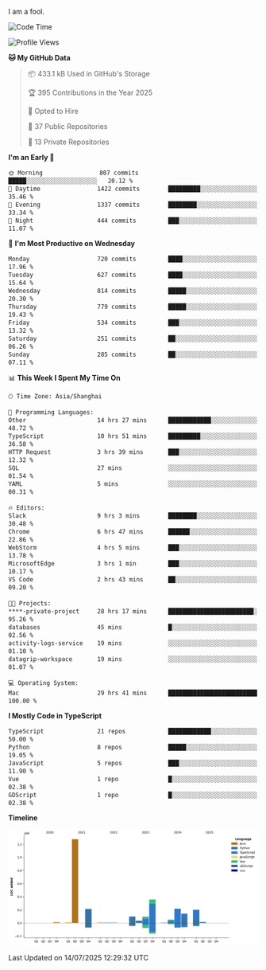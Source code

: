 I am a fool.

<!--START_SECTION:waka-->
![Code Time](http://img.shields.io/badge/Code%20Time-3%2C295%20hrs%2043%20mins-blue)

![Profile Views](http://img.shields.io/badge/Profile%20Views-2-blue)

**🐱 My GitHub Data** 

> 📦 433.1 kB Used in GitHub's Storage 
 > 
> 🏆 395 Contributions in the Year 2025
 > 
> 💼 Opted to Hire
 > 
> 📜 37 Public Repositories 
 > 
> 🔑 13 Private Repositories 
 > 
**I'm an Early 🐤** 

```text
🌞 Morning                807 commits         █████░░░░░░░░░░░░░░░░░░░░   20.12 % 
🌆 Daytime                1422 commits        █████████░░░░░░░░░░░░░░░░   35.46 % 
🌃 Evening                1337 commits        ████████░░░░░░░░░░░░░░░░░   33.34 % 
🌙 Night                  444 commits         ███░░░░░░░░░░░░░░░░░░░░░░   11.07 % 
```
📅 **I'm Most Productive on Wednesday** 

```text
Monday                   720 commits         ████░░░░░░░░░░░░░░░░░░░░░   17.96 % 
Tuesday                  627 commits         ████░░░░░░░░░░░░░░░░░░░░░   15.64 % 
Wednesday                814 commits         █████░░░░░░░░░░░░░░░░░░░░   20.30 % 
Thursday                 779 commits         █████░░░░░░░░░░░░░░░░░░░░   19.43 % 
Friday                   534 commits         ███░░░░░░░░░░░░░░░░░░░░░░   13.32 % 
Saturday                 251 commits         ██░░░░░░░░░░░░░░░░░░░░░░░   06.26 % 
Sunday                   285 commits         ██░░░░░░░░░░░░░░░░░░░░░░░   07.11 % 
```


📊 **This Week I Spent My Time On** 

```text
🕑︎ Time Zone: Asia/Shanghai

💬 Programming Languages: 
Other                    14 hrs 27 mins      ████████████░░░░░░░░░░░░░   48.72 % 
TypeScript               10 hrs 51 mins      █████████░░░░░░░░░░░░░░░░   36.58 % 
HTTP Request             3 hrs 39 mins       ███░░░░░░░░░░░░░░░░░░░░░░   12.32 % 
SQL                      27 mins             ░░░░░░░░░░░░░░░░░░░░░░░░░   01.54 % 
YAML                     5 mins              ░░░░░░░░░░░░░░░░░░░░░░░░░   00.31 % 

🔥 Editors: 
Slack                    9 hrs 3 mins        ████████░░░░░░░░░░░░░░░░░   30.48 % 
Chrome                   6 hrs 47 mins       ██████░░░░░░░░░░░░░░░░░░░   22.86 % 
WebStorm                 4 hrs 5 mins        ███░░░░░░░░░░░░░░░░░░░░░░   13.78 % 
MicrosoftEdge            3 hrs 1 min         ███░░░░░░░░░░░░░░░░░░░░░░   10.17 % 
VS Code                  2 hrs 43 mins       ██░░░░░░░░░░░░░░░░░░░░░░░   09.20 % 

🐱‍💻 Projects: 
****-private-project     28 hrs 17 mins      ████████████████████████░   95.26 % 
databases                45 mins             █░░░░░░░░░░░░░░░░░░░░░░░░   02.56 % 
activity-logs-service    19 mins             ░░░░░░░░░░░░░░░░░░░░░░░░░   01.10 % 
datagrip-workspace       19 mins             ░░░░░░░░░░░░░░░░░░░░░░░░░   01.07 % 

💻 Operating System: 
Mac                      29 hrs 41 mins      █████████████████████████   100.00 % 
```

**I Mostly Code in TypeScript** 

```text
TypeScript               21 repos            ████████████░░░░░░░░░░░░░   50.00 % 
Python                   8 repos             █████░░░░░░░░░░░░░░░░░░░░   19.05 % 
JavaScript               5 repos             ███░░░░░░░░░░░░░░░░░░░░░░   11.90 % 
Vue                      1 repo              █░░░░░░░░░░░░░░░░░░░░░░░░   02.38 % 
GDScript                 1 repo              █░░░░░░░░░░░░░░░░░░░░░░░░   02.38 % 
```



**Timeline**

![Lines of Code chart](https://raw.githubusercontent.com/VeejaLiu/VeejaLiu/master/assets/bar_graph.png)


 Last Updated on 14/07/2025 12:29:32 UTC
<!--END_SECTION:waka-->
